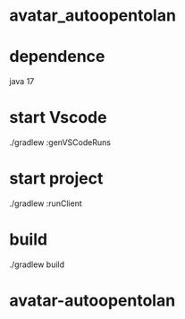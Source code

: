 # avatar_autoopentolan

# dependence

java 17

# start Vscode

./gradlew :genVSCodeRuns

# start project

./gradlew :runClient

# build

./gradlew build
# avatar-autoopentolan
